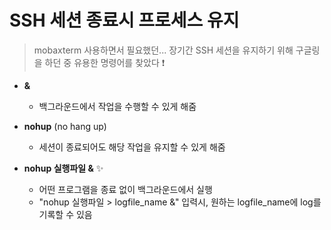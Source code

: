 # SSH 세션 종료시 프로세스 유지
> mobaxterm 사용하면서 필요했던...
> 장기간 SSH 세션을 유지하기 위해 구글링을 하던 중 유용한 명령어를 찾았다 ❗

+ **&**
   + 백그라운드에서 작업을 수행할 수 있게 해줌
   
+ **nohup** (no hang up)
   + 세션이 종료되어도 해당 작업을 유지할 수 있게 해줌

+ **nohup 실행파일 &** ✨
   + 어떤 프로그램을 종료 없이 백그라운드에서 실행
   + "nohup 실행파일 > logfile_name &" 입력시, 원하는 logfile_name에 log를 기록할 수 있음
